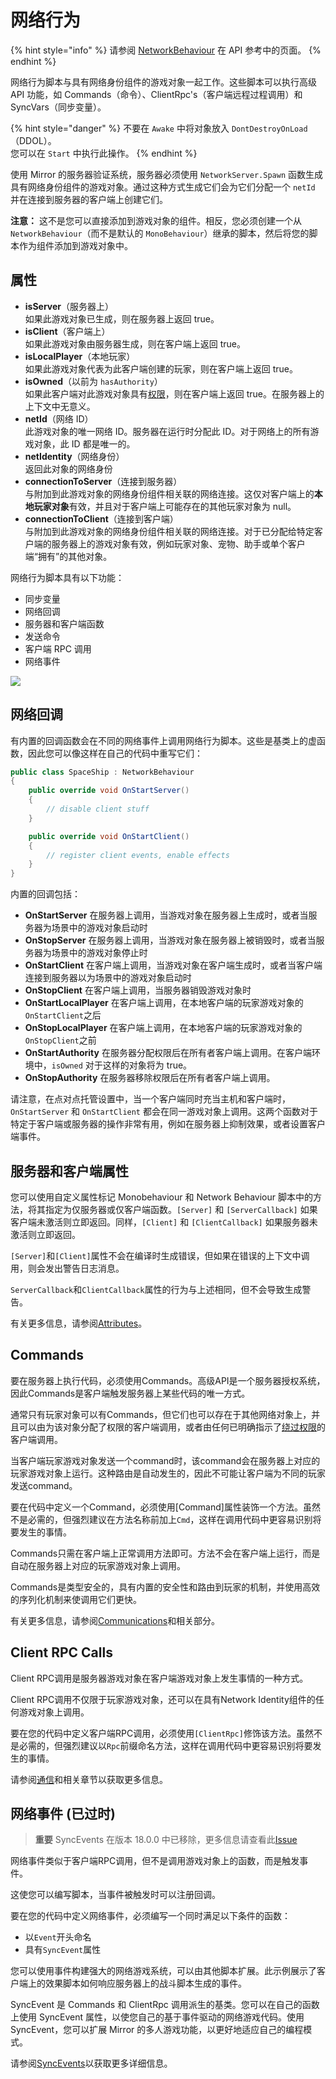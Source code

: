 # 网络行为

{% hint style="info" %}
请参阅 [NetworkBehaviour](https://storage.googleapis.com/mirror-api-docs/html/db/d21/class\_mirror\_1\_1\_network\_behaviour.html) 在 API 参考中的页面。
{% endhint %}

网络行为脚本与具有网络身份组件的游戏对象一起工作。这些脚本可以执行高级 API 功能，如 Commands（命令）、ClientRpc's（客户端远程过程调用）和 SyncVars（同步变量）。

{% hint style="danger" %}
不要在 `Awake` 中将对象放入 `DontDestroyOnLoad`（DDOL）。\
您可以在 `Start` 中执行此操作。
{% endhint %}

使用 Mirror 的服务器验证系统，服务器必须使用 `NetworkServer.Spawn` 函数生成具有网络身份组件的游戏对象。通过这种方式生成它们会为它们分配一个 `netId` 并在连接到服务器的客户端上创建它们。

**注意：** 这不是您可以直接添加到游戏对象的组件。相反，您必须创建一个从 `NetworkBehaviour`（而不是默认的 `MonoBehaviour`）继承的脚本，然后将您的脚本作为组件添加到游戏对象中。

## 属性 <a href="#properties" id="properties"></a>

* **isServer**（服务器上）\
  如果此游戏对象已生成，则在服务器上返回 true。
* **isClient**（客户端上）\
  如果此游戏对象由服务器生成，则在客户端上返回 true。
* **isLocalPlayer**（本地玩家）\
  如果此游戏对象代表为此客户端创建的玩家，则在客户端上返回 true。
* **isOwned**（以前为 `hasAuthority`）\
  如果此客户端对此游戏对象具有[权限](../guides/authority.md)，则在客户端上返回 true。在服务器上的上下文中无意义。
* **netId**（网络 ID）\
  此游戏对象的唯一网络 ID。服务器在运行时分配此 ID。对于网络上的所有游戏对象，此 ID 都是唯一的。
* **netIdentity**（网络身份）\
  返回此对象的网络身份
* **connectionToServer**（连接到服务器）\
  与附加到此游戏对象的网络身份组件相关联的网络连接。这仅对客户端上的**本地玩家对象**有效，并且对于客户端上可能存在的其他玩家对象为 null。
* **connectionToClient**（连接到客户端）\
  与附加到此游戏对象的网络身份组件相关联的网络连接。对于已分配给特定客户端的服务器上的游戏对象有效，例如玩家对象、宠物、助手或单个客户端“拥有”的其他对象。

网络行为脚本具有以下功能：

* 同步变量
* 网络回调
* 服务器和客户端函数
* 发送命令
* 客户端 RPC 调用
* 网络事件

![](<../../.gitbook/assets/image (96).png>)

## 网络回调 <a href="#network-callbacks" id="network-callbacks"></a>

有内置的回调函数会在不同的网络事件上调用网络行为脚本。这些是基类上的虚函数，因此您可以像这样在自己的代码中重写它们：

```csharp
public class SpaceShip : NetworkBehaviour
{
    public override void OnStartServer()
    {
        // disable client stuff
    }

    public override void OnStartClient()
    {
        // register client events, enable effects
    }
}
```

内置的回调包括：

* **OnStartServer** 在服务器上调用，当游戏对象在服务器上生成时，或者当服务器为场景中的游戏对象启动时
* **OnStopServer** 在服务器上调用，当游戏对象在服务器上被销毁时，或者当服务器为场景中的游戏对象停止时
* **OnStartClient** 在客户端上调用，当游戏对象在客户端生成时，或者当客户端连接到服务器以为场景中的游戏对象启动时
* **OnStopClient** 在客户端上调用，当服务器销毁游戏对象时
* **OnStartLocalPlayer** 在客户端上调用，在本地客户端的玩家游戏对象的`OnStartClient`之后
* **OnStopLocalPlayer** 在客户端上调用，在本地客户端的玩家游戏对象的`OnStopClient`之前
* **OnStartAuthority** 在服务器分配权限后在所有者客户端上调用。在客户端环境中，`isOwned` 对于这样的对象将为 true。
* **OnStopAuthority** 在服务器移除权限后在所有者客户端上调用。

请注意，在点对点托管设置中，当一个客户端同时充当主机和客户端时，`OnStartServer` 和 `OnStartClient` 都会在同一游戏对象上调用。这两个函数对于特定于客户端或服务器的操作非常有用，例如在服务器上抑制效果，或者设置客户端事件。

## 服务器和客户端属性 <a href="#server-and-client-functions" id="server-and-client-functions"></a>

您可以使用自定义属性标记 Monobehaviour 和 Network Behaviour 脚本中的方法，将其指定为仅服务器或仅客户端函数。`[Server]` 和 `[ServerCallback]` 如果客户端未激活则立即返回。同样，`[Client]` 和 `[ClientCallback]` 如果服务器未激活则立即返回。

`[Server]`和`[Client]`属性不会在编译时生成错误，但如果在错误的上下文中调用，则会发出警告日志消息。

`ServerCallback`和`ClientCallback`属性的行为与上述相同，但不会导致生成警告。

有关更多信息，请参阅[Attributes](../guides/attributes.md)。

## Commands <a href="#commands" id="commands"></a>

要在服务器上执行代码，必须使用Commands。高级API是一个服务器授权系统，因此Commands是客户端触发服务器上某些代码的唯一方式。

通常只有玩家对象可以有Commands，但它们也可以存在于其他网络对象上，并且可以由为该对象分配了权限的客户端调用，或者由任何已明确指示了[绕过权限](../guides/communications/remote-actions.md)的客户端调用。

当客户端玩家游戏对象发送一个command时，该command会在服务器上对应的玩家游戏对象上运行。这种路由是自动发生的，因此不可能让客户端为不同的玩家发送command。

要在代码中定义一个Command，必须使用\[Command]属性装饰一个方法。虽然不是必需的，但强烈建议在方法名称前加上`Cmd`，这样在调用代码中更容易识别将要发生的事情。

Commands只需在客户端上正常调用方法即可。方法不会在客户端上运行，而是自动在服务器上对应的玩家游戏对象上调用。

Commands是类型安全的，具有内置的安全性和路由到玩家的机制，并使用高效的序列化机制来使调用它们更快。

有关更多信息，请参阅[Communications](../guides/communications/)和相关部分。

## Client RPC Calls <a href="#client-rpc-calls" id="client-rpc-calls"></a>

Client RPC调用是服务器游戏对象在客户端游戏对象上发生事情的一种方式。

Client RPC调用不仅限于玩家游戏对象，还可以在具有Network Identity组件的任何游戏对象上调用。

要在您的代码中定义客户端RPC调用，必须使用`[ClientRpc]`修饰该方法。虽然不是必需的，但强烈建议以`Rpc`前缀命名方法，这样在调用代码中更容易识别将要发生的事情。

请参阅[通信](../guides/communications/)和相关章节以获取更多信息。

## 网络事件 (已过时) <a href="#networked-events-obsolete" id="networked-events-obsolete"></a>

> **重要** SyncEvents 在版本 18.0.0 中已移除，更多信息请查看此[Issue](https://github.com/vis2k/Mirror/pull/2178)

网络事件类似于客户端RPC调用，但不是调用游戏对象上的函数，而是触发事件。

这使您可以编写脚本，当事件被触发时可以注册回调。

要在您的代码中定义网络事件，必须编写一个同时满足以下条件的函数：

* 以`Event`开头命名
* 具有`SyncEvent`属性

您可以使用事件构建强大的网络游戏系统，可以由其他脚本扩展。此示例展示了客户端上的效果脚本如何响应服务器上的战斗脚本生成的事件。

SyncEvent 是 Commands 和 ClientRpc 调用派生的基类。您可以在自己的函数上使用 SyncEvent 属性，以使您自己的基于事件驱动的网络游戏代码。使用 SyncEvent，您可以扩展 Mirror 的多人游戏功能，以更好地适应自己的编程模式。

请参阅[SyncEvents](../guides/synchronization/syncevent.md)以获取更多详细信息。
